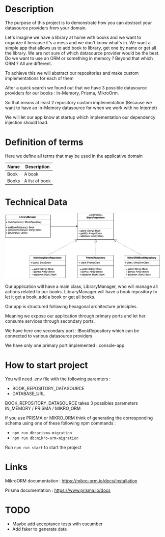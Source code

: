 
# Description

The purpose of this project is to demonstrate how you can abstract your datasource providers from your domain.

Let's imagine we have a library at home with books and we want to organize it because it's a mess and we don't know what's in.
We want a simple app that allows us to add book to library, get one by name or get all the library.
We are not sure of which datasource provider would be the best. 
Do we want to use an ORM or something in memory ? Beyond that which ORM ? All are different.

To achieve this we will abstract our repositories and make custom implementations for each of them

After a quick search we found out that we have 3 possible datasource providers for our books : In-Memory, Prisma, MikroOrm.

So that means at least 2 repository custom implementation (Because we want to have an In-Memory datasource for when we work with no Internet)

We will let our app know at startup which implementation our dependency injection should load.

# Definition of terms

Here we define all terms that may be used in the applicative domain

| Name     | Description    |
|----------|----------------|
| Book     | A book         |
| Books    | A list of book |


# Technical Data

![img.png](doc/class-diagram.png)

Our application will have a main class, LibraryManager, who will manage all actions related to our books. LibraryManager will
have a book repository to let it get a book, add a book or get all books.

Our app is structured following hexagonal architecture principles.

Meaning we expose our application through primary ports and let her consume services through secondary ports.

We have here one secondary port : IBookRepository which can be connected to various datasource providers

We have only one primary port implemented : console-app.



# How to start project

You will need .env file with the following paramters :
- BOOK_REPOSITORY_DATASOURCE
- DATABASE_URL

BOOK_REPOSITORY_DATASOURCE takes 3 possibles parameters IN_MEMORY / PRISMA / MIKRO_ORM

If you use PRISMA or MIKRO_ORM think of generating the corresponding schema using one of these following npm commands :
- `npm run db:prisma-migration`
- `npm run db:mikro-orm-migration`

Run `npm run start` to start the project


# Links

MikroORM documentation : 
https://mikro-orm.io/docs/installation

Prisma documentation :
https://www.prisma.io/docs

# TODO
- Maybe add acceptance tests with cucumber
- Add faker to generate data